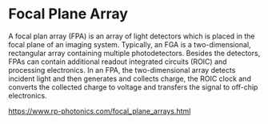# Focal Plane Array
A focal plan array (FPA) is an array of light detectors which is placed in the focal plane of an imaging system. Typically, an FGA is a two-dimensional, rectangular array containing multiple photodetectors. Besides the detectors, FPAs can contain additional readout integrated circuits (ROIC) and processing electronics. In an FPA, the two-dimensional array detects incident light and then generates and collects charge, the ROIC clock and converts the collected charge to voltage and transfers the signal to off-chip electronics.

https://www.rp-photonics.com/focal_plane_arrays.html